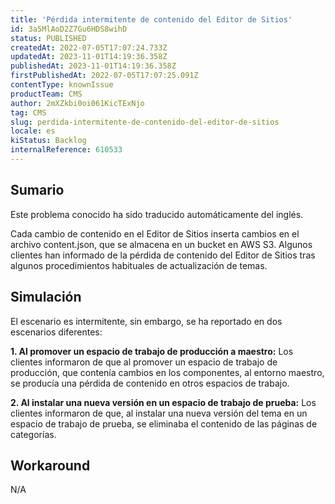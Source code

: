 ```yaml
---
title: 'Pérdida intermitente de contenido del Editor de Sitios'
id: 3a5MlAoD2Z7Gu6HDS8wihD
status: PUBLISHED
createdAt: 2022-07-05T17:07:24.733Z
updatedAt: 2023-11-01T14:19:36.358Z
publishedAt: 2023-11-01T14:19:36.358Z
firstPublishedAt: 2022-07-05T17:07:25.091Z
contentType: knownIssue
productTeam: CMS
author: 2mXZkbi0oi061KicTExNjo
tag: CMS
slug: perdida-intermitente-de-contenido-del-editor-de-sitios
locale: es
kiStatus: Backlog
internalReference: 610533
---
```


## Sumario

<div class="alert alert-info">
  <p>Este problema conocido ha sido traducido automáticamente del inglés.</p>
</div>


Cada cambio de contenido en el Editor de Sitios inserta cambios en el archivo content.json, que se almacena en un bucket en AWS S3. Algunos clientes han informado de la pérdida de contenido del Editor de Sitios tras algunos procedimientos habituales de actualización de temas.


##

## Simulación


El escenario es intermitente, sin embargo, se ha reportado en dos escenarios diferentes:

**1. Al promover un espacio de trabajo de producción a maestro:**
Los clientes informaron de que al promover un espacio de trabajo de producción, que contenía cambios en los componentes, al entorno maestro, se producía una pérdida de contenido en otros espacios de trabajo.

**2. Al instalar una nueva versión en un espacio de trabajo de prueba:**
Los clientes informaron de que, al instalar una nueva versión del tema en un espacio de trabajo de prueba, se eliminaba el contenido de las páginas de categorías.



## Workaround


N/A





